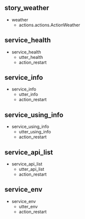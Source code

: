 ## story_weather
* weather
  - actions.actions.ActionWeather

## service_health
* service_health
  - utter_health
  - action_restart
  
## service_info
* service_info
  - utter_info
  - action_restart
  
## service_using_info
* service_using_info
  - utter_using_info
  - action_restart
  
## service_api_list
* service_api_list
  - utter_api_list
  - action_restart
  
## service_env
* service_env
  - utter_env
  - action_restart
